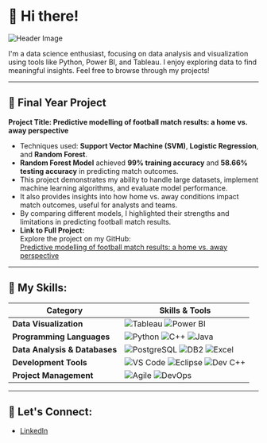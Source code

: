 # 🦋 Hi there!

![Header Image](https://github.com/damiarohisyam/images/blob/edd0533b62daef683274e4e59cb14a55e0b74011/header.png)

I'm a data science enthusiast, focusing on data analysis and visualization using tools like Python, Power BI, and Tableau. I enjoy exploring data to find meaningful insights. Feel free to browse through my projects!

---

## 🦋 Final Year Project
**Project Title: Predictive modelling of football match results: a home vs. away perspective** 
   - Techniques used: **Support Vector Machine (SVM)**, **Logistic Regression**, and **Random Forest**.  
   - **Random Forest Model** achieved **99% training accuracy** and **58.66% testing accuracy** in predicting match outcomes.  
   - This project demonstrates my ability to handle large datasets, implement machine learning algorithms, and evaluate model performance.
   - It also provides insights into how home vs. away conditions impact match outcomes, useful for analysts and teams.
   - By comparing different models, I highlighted their strengths and limitations in predicting football match results.
   - **Link to Full Project:**  
      Explore the project on my GitHub:  
      [Predictive modelling of football match results: a home vs. away perspective ](https://github.com/damiarohisyam/FYP_Football-Match-Prediction/blob/main/1211304435_2689_Final%20Year%20Project.ipynb)

---

## 🦋 My Skills:

| **Category**               | **Skills & Tools**                                                                                                                                                                                                                                                                                               |
|----------------------------|-------------------------------------------------------------------------------------------------------------------------------------------------------------------------------------------------------------------------------------------------------------------------------------------------------------------|
| **Data Visualization**      | ![Tableau](https://img.shields.io/badge/Tableau-%23F7A8B8?style=for-the-badge&logo=tableau&logoColor=white) ![Power BI](https://img.shields.io/badge/Power%20BI-%23F7A8B8?style=for-the-badge&logo=powerbi&logoColor=white)                                                                                              |
| **Programming Languages**   | ![Python](https://img.shields.io/badge/Python-%23F7A8B8?style=for-the-badge&logo=python&logoColor=white) ![C++](https://img.shields.io/badge/C%2B%2B-%23F7A8B8?style=for-the-badge&logo=c%2B%2B&logoColor=white) ![Java](https://img.shields.io/badge/Java-%23F7A8B8?style=for-the-badge&logo=java&logoColor=white) |
| **Data Analysis & Databases**| ![PostgreSQL](https://img.shields.io/badge/PostgreSQL-%23F7A8B8?style=for-the-badge&logo=postgresql&logoColor=white) ![DB2](https://img.shields.io/badge/DB2-%23F7A8B8?style=for-the-badge&logo=ibm&logoColor=white) ![Excel](https://img.shields.io/badge/Excel-%23F7A8B8?style=for-the-badge&logo=microsoft-excel&logoColor=white) |
| **Development Tools**       | ![VS Code](https://img.shields.io/badge/VS%20Code-%23F7A8B8?style=for-the-badge&logo=visualstudiocode&logoColor=white) ![Eclipse](https://img.shields.io/badge/Eclipse-%23F7A8B8?style=for-the-badge&logo=eclipse&logoColor=white) ![Dev C++](https://img.shields.io/badge/Dev%20C%2B%2B-%23F7A8B8?style=for-the-badge&logo=c%2B%2B&logoColor=white) |
| **Project Management**      | ![Agile](https://img.shields.io/badge/Agile-%23F7A8B8?style=for-the-badge&logo=agile&logoColor=white) ![DevOps](https://img.shields.io/badge/DevOps-%23F7A8B8?style=for-the-badge&logo=devops&logoColor=white)      |                                                                                                |

---

## 🦋 Let's Connect:
- [LinkedIn](https://www.linkedin.com/in/nur-damia-rohisyam-263528342)


